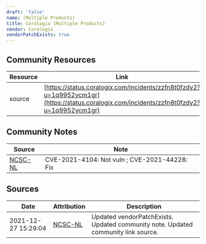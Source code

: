 ```yaml
---
draft: 'false'
name: (Multiple Products)
title: Coralogix (Multiple Products)
vendor: Coralogix
vendorPatchExists: true
---
```



## Community Resources
| Resource | Link |
| --- | --- |
| source | [https://status.coralogix.com/incidents/zzfn8t0fzdy2?u=1q9952ycm1gr](https://status.coralogix.com/incidents/zzfn8t0fzdy2?u=1q9952ycm1gr) |

## Community Notes
| Source | Note |
| --- | --- |
| [NCSC-NL](https://github.com/NCSC-NL/log4shell/blob/main/software/README.md) | CVE-2021-4104: Not vuln ; CVE-2021-44228: Fix </ul> |

## Sources
| Date | Attribution | Description |
| --- | --- | --- |
| 2021-12-27 15:29:04 | [NCSC-NL](https://github.com/NCSC-NL/log4shell/blob/main/software/README.md) | Updated vendorPatchExists. Updated community note. Updated community link source.  |
